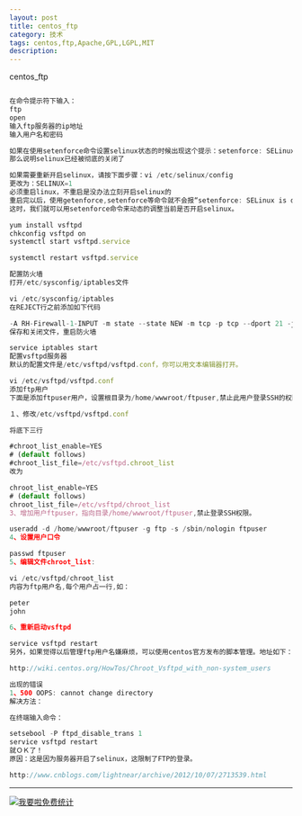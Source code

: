 ```yaml
---
layout: post
title: centos_ftp
category: 技术
tags: centos,ftp,Apache,GPL,LGPL,MIT
description: 
---
```


centos_ftp

```javascript

在命令提示符下输入：
ftp
open
输入ftp服务器的ip地址
输入用户名和密码

如果在使用setenforce命令设置selinux状态的时候出现这个提示：setenforce: SELinux is disabled
那么说明selinux已经被彻底的关闭了

如果需要重新开启selinux，请按下面步骤：vi /etc/selinux/config
更改为：SELINUX=1
必须重启linux，不重启是没办法立刻开启selinux的
重启完以后，使用getenforce,setenforce等命令就不会报“setenforce: SELinux is disabled”了
这时，我们就可以用setenforce命令来动态的调整当前是否开启selinux。

yum install vsftpd
chkconfig vsftpd on
systemctl start vsftpd.service

systemctl restart vsftpd.service

配置防火墙
打开/etc/sysconfig/iptables文件

vi /etc/sysconfig/iptables
在REJECT行之前添加如下代码

-A RH-Firewall-1-INPUT -m state --state NEW -m tcp -p tcp --dport 21 -j ACCEPT
保存和关闭文件，重启防火墙

service iptables start
配置vsftpd服务器
默认的配置文件是/etc/vsftpd/vsftpd.conf，你可以用文本编辑器打开。

vi /etc/vsftpd/vsftpd.conf
添加ftp用户
下面是添加ftpuser用户，设置根目录为/home/wwwroot/ftpuser,禁止此用户登录SSH的权限，并限制其访问其它目录。

１、修改/etc/vsftpd/vsftpd.conf

将底下三行

#chroot_list_enable=YES
# (default follows)
#chroot_list_file=/etc/vsftpd.chroot_list
改为

chroot_list_enable=YES
# (default follows)
chroot_list_file=/etc/vsftpd/chroot_list
3、增加用户ftpuser，指向目录/home/wwwroot/ftpuser,禁止登录SSH权限。

useradd -d /home/wwwroot/ftpuser -g ftp -s /sbin/nologin ftpuser
4、设置用户口令

passwd ftpuser
5、编辑文件chroot_list:

vi /etc/vsftpd/chroot_list
内容为ftp用户名,每个用户占一行,如：

peter
john

6、重新启动vsftpd

service vsftpd restart
另外，如果觉得以后管理ftp用户名嫌麻烦，可以使用centos官方发布的脚本管理。地址如下：

http://wiki.centos.org/HowTos/Chroot_Vsftpd_with_non-system_users

出现的错误
1、500 OOPS: cannot change directory
解决方法：

在终端输入命令：

setsebool -P ftpd_disable_trans 1
service vsftpd restart
就ＯＫ了！
原因：这是因为服务器开启了selinux，这限制了FTP的登录。

http://www.cnblogs.com/lightnear/archive/2012/10/07/2713539.html


```

---


<script language="javascript" type="text/javascript" src="//js.users.51.la/19176892.js"></script>
<noscript><a href="//www.51.la/?19176892" target="_blank"><img alt="&#x6211;&#x8981;&#x5566;&#x514D;&#x8D39;&#x7EDF;&#x8BA1;" src="//img.users.51.la/19176892.asp" style="border:none" /></a></noscript>

